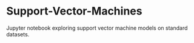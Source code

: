 # Support-Vector-Machines
Jupyter notebook exploring support vector machine models on standard datasets.

